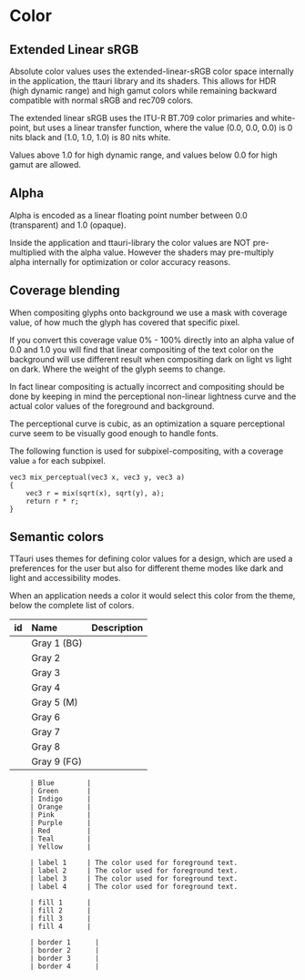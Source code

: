 Color
=====

Extended Linear sRGB
--------------------
Absolute color values uses the extended-linear-sRGB color space internally in
the application, the ttauri library and its shaders. This allows for HDR (high dynamic range)
and high gamut colors while remaining backward compatible with normal sRGB and rec709 colors.

The extended linear sRGB uses the ITU-R BT.709 color primaries and white-point, but uses
a linear transfer function, where the value (0.0, 0.0, 0.0) is 0 nits black and
(1.0, 1.0, 1.0) is 80 nits white.

Values above 1.0 for high dynamic range, and values below 0.0 for high gamut are
allowed.

Alpha
-----
Alpha is encoded as a linear floating point number between 0.0 (transparent) and 1.0 (opaque).

Inside the application and ttauri-library the color values are NOT pre-multiplied with the alpha value.
However the shaders may pre-multiply alpha internally for optimization or color accuracy reasons.

Coverage blending
-----------------
When compositing glyphs onto background we use a mask with coverage value, of how much the glyph has
covered that specific pixel.

If you convert this coverage value 0% - 100% directly into an alpha value of 0.0 and 1.0 you will
find that linear compositing of the text color on the background will use different result when
compositing dark on light vs light on dark. Where the weight of the glyph seems to change.

In fact linear compositing is actually incorrect and compositing should be done by keeping in mind
the perceptional non-linear lightness curve and the actual color values of the foreground and background.

The perceptional curve is cubic, as an optimization a square perceptional curve seem to be visually good
enough to handle fonts.

The following function is used for subpixel-compositing, with a coverage value `a` for each subpixel.

```
vec3 mix_perceptual(vec3 x, vec3 y, vec3 a)
{
    vec3 r = mix(sqrt(x), sqrt(y), a);
    return r * r;
}
```


Semantic colors
---------------
TTauri uses themes for defining color values for a design, which are used a preferences for the
user but also for different theme modes like dark and light and accessibility modes.

When an application needs a color it would select this color from the theme, below the complete
list of colors.

  id     | Name        | Description
  ------:|:----------- |:-----------
         | Gray 1 (BG) |
         | Gray 2      |
         | Gray 3      |
         | Gray 4      |
         | Gray 5 (M)  |
         | Gray 6      |
         | Gray 7      |
         | Gray 8      |
         | Gray 9 (FG) |

         | Blue        |
         | Green       |
         | Indigo      |
         | Orange      |
         | Pink        |
         | Purple      |
         | Red         |
         | Teal        |
         | Yellow      |

         | label 1     | The color used for foreground text.
         | label 2     | The color used for foreground text.
         | label 3     | The color used for foreground text.
         | label 4     | The color used for foreground text.

         | fill 1      |
         | fill 2      |
         | fill 3      |
         | fill 4      |

         | border 1      |
         | border 2      |
         | border 3      |
         | border 4      |




